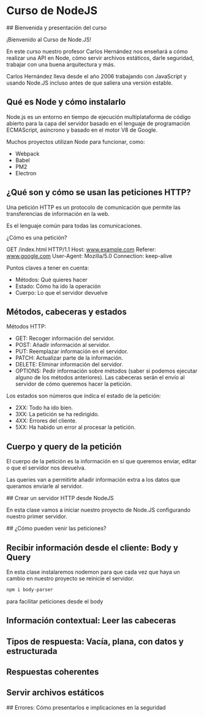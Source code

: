 # Curso de NodeJS
## Bienvenida y presentación del curso

¡Bienvenido al Curso de Node.JS!

En este curso nuestro profesor Carlos Hernández nos enseñará a cómo realizar una API en Node, cómo servir archivos estáticos, darle seguridad, trabajar con una buena arquitectura y más.

Carlos Hernández lleva desde el año 2006 trabajando con JavaScript y usando Node.JS incluso antes de que saliera una versión estable.

## Qué es Node y cómo instalarlo

Node.js es un entorno en tiempo de ejecución multiplataforma de código abierto para la capa del servidor basado en el lenguaje de programación ECMAScript, asíncrono y basado en el motor V8 de Google.

Muchos proyectos utilizan Node para funcionar, como:

- Webpack
- Babel
- PM2
- Electron

## ¿Qué son y cómo se usan las peticiones HTTP?

Una petición HTTP es un protocolo de comunicación que permite las transferencias de información en la web.

Es el lenguaje común para todas las comunicaciones.

¿Cómo es una petición?

GET /index.html HTTP/1.1
Host: www.example.com
Referer: www.google.com
User-Agent: Mozilla/5.0
Connection: keep-alive

Puntos claves a tener en cuenta:

- Métodos: Qué quieres hacer
- Estado: Cómo ha ido la operación
- Cuerpo: Lo que el servidor devuelve

## Métodos, cabeceras y estados

Métodos HTTP:

- GET: Recoger información del servidor.
- POST: Añadir información al servidor.
- PUT: Reemplazar información en el servidor.
- PATCH: Actualizar parte de la información.
- DELETE: Eliminar información del servidor.
- OPTIONS: Pedir información sobre métodos (saber si podemos ejecutar alguno de los métodos anteriores).
Las cabeceras serán el envío al servidor de cómo queremos hacer la petición.

Los estados son números que indica el estado de la petición:

- 2XX: Todo ha ido bien.
- 3XX: La petición se ha redirigido.
- 4XX: Errores del cliente.
- 5XX: Ha habido un error al procesar la petición.

## Cuerpo y query de la petición

El cuerpo de la petición es la información en sí que queremos enviar, editar o que el servidor nos devuelva.

Las queries van a permitirte añadir información extra a los datos que queramos enviarle al servidor.

## Crear un servidor HTTP desde NodeJS

En esta clase vamos a iniciar nuestro proyecto de Node.JS configurando nuestro primer servidor.

## ¿Cómo pueden venir las peticiones?

## Recibir información desde el cliente: Body y Query
En esta clase instalaremos nodemon para que cada vez que haya un cambio en nuestro proyecto se reinicie el servidor.
```bash
npm i body-parser
``` 
para facilitar peticiones desde el body

## Información contextual: Leer las cabeceras

## Tipos de respuesta: Vacía, plana, con datos y estructurada

## Respuestas coherentes

## Servir archivos estáticos

## Errores: Cómo presentarlos e implicaciones en la seguridad
